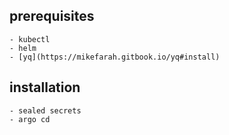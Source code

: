 ## prerequisites
    - kubectl
    - helm
    - [yq](https://mikefarah.gitbook.io/yq#install)

## installation
    - sealed secrets
    - argo cd